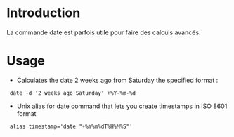 Introduction
============

La commande date est parfois utile pour faire des calculs avancés.

Usage
=====

-   Calculates the date 2 weeks ago from Saturday the specified format :

``` {.bash}
 date -d '2 weeks ago Saturday' +%Y-%m-%d
```

-   Unix alias for date command that lets you create timestamps in ISO
    8601 format

``` {.bash}
 alias timestamp='date "+%Y%m%dT%H%M%S"'
```
